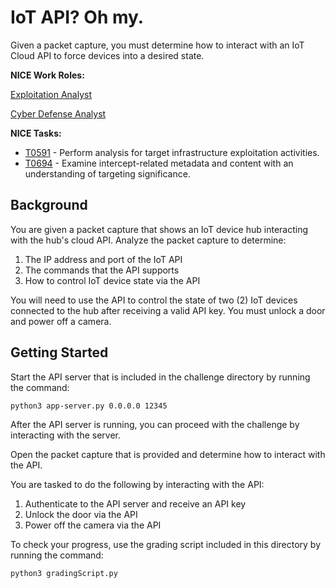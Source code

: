 
# IoT API? Oh my.

Given a packet capture, you must determine how to interact with an IoT Cloud API to force devices into a desired state.


**NICE Work Roles:**   

[Exploitation Analyst](https://niccs.cisa.gov/workforce-development/nice-framework)

[Cyber Defense Analyst](https://niccs.cisa.gov/workforce-development/nice-framework)


**NICE Tasks:**

- [T0591](https://niccs.cisa.gov/workforce-development/nice-framework) - Perform analysis for target infrastructure exploitation activities.
- [T0694](https://niccs.cisa.gov/workforce-development/nice-framework) - Examine intercept-related metadata and content with an understanding of targeting significance.


## Background  

You are given a packet capture that shows an IoT device hub interacting with the hub's cloud API. Analyze the packet capture to determine: 
1. The IP address and port of the IoT API
2. The commands that the API supports
3. How to control IoT device state via the API

You will need to use the API to control the state of two (2) IoT devices connected to the hub after receiving a valid API key. You must unlock a door and power off a camera.


## Getting Started

Start the API server that is included in the challenge directory by running the command:

```
python3 app-server.py 0.0.0.0 12345
```

After the API server is running, you can proceed with the challenge by interacting with the server. 

Open the packet capture that is provided and determine how to interact with the API. 

You are tasked to do the following by interacting with the API:
1.  Authenticate to the API server and receive an API key
2.  Unlock the door via the API
3.  Power off the camera via the API

To check your progress, use the grading script included in this directory by running the command:

```
python3 gradingScript.py
```
